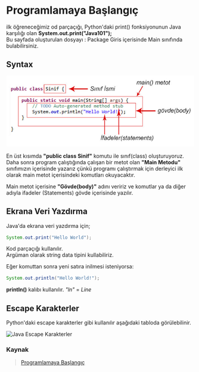 # Programlamaya Başlangıç

ilk öğreneceğimiz od parçaçığı, Python'daki print() fonksiyonunun Java karşılığı olan **System.out.print("Java101");**  
Bu sayfada oluşturulan dosyayı : Package Giris içerisinde Main sınıfında bulabilirsiniz.

## Syntax

![Java Syntax](https://raw.githubusercontent.com/Kodluyoruz/taskforce/main/java101/programlamaya-baslangic/figures/java-syntax.jpg)

En üst kısımda **"public class Sinif"** komutu ile sınıf(class) oluşturuyoruz.  
Daha sonra program çalıştığında çalışan bir metot olan **"Main Metodu"** sınıfımızın içerisinde yazarız çünkü programı çalıştırmak için derleyici ilk olarak main metot içerisindeki komutları okuyacaktır.  
  
Main metot içerisine **"Gövde(body)"** adını veririz ve komutlar ya da diğer adıyla ifadeler (Statements) gövde içerisinde yazılır.

## Ekrana Veri Yazdırma

Java'da ekrana veri yazdırma için;

```java
System.out.print("Hello World");
```

Kod parçaçığı kullanılır.  
Argüman olarak string data tipini kullabiliriz.

Eğer komuttan sonra yeni satıra inilmesi isteniyorsa:

```java
System.out.println("Hello World!");
```

**println()** kalıbı kullanılır. *"ln"* = *Line*

## Escape Karakterler

Python'daki escape karakterler gibi kullanılır aşağıdaki tabloda görülebilinir.

![Java Escape Karakterler](https://i.stack.imgur.com/878b4.png)

### Kaynak

> [Programlamaya Başlangıç](https://app.patika.dev/moduller/java101/programlamaya-baslangic)
